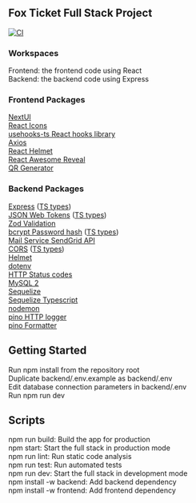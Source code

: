 ## Fox Ticket Full Stack Project

[![CI](https://github.com/attila-huszar/fox-ticket-react/actions/workflows/ci.yml/badge.svg)](https://github.com/attila-huszar/fox-ticket-react/actions/workflows/ci.yml)

### Workspaces

Frontend: the frontend code using React  
Backend: the backend code using Express

### Frontend Packages

[NextUI](https://nextui.org/docs/guide/getting-started)  
[React Icons](https://react-icons.github.io/react-icons)  
[usehooks-ts React hooks library](https://usehooks-ts.com/)  
[Axios](https://www.npmjs.com/package/axios)  
[React Helmet](https://www.npmjs.com/package/react-helmet-async)  
[React Awesome Reveal](https://react-awesome-reveal.morello.dev/)  
[QR Generator](https://www.npmjs.com/package/react-qr-code)

### Backend Packages

[Express](https://www.npmjs.com/package/express) ([TS types](https://www.npmjs.com/package/@types/express))  
[JSON Web Tokens](https://www.npmjs.com/package/jsonwebtoken) ([TS types](https://www.npmjs.com/package/@types/jsonwebtoken))  
[Zod Validation](https://www.npmjs.com/package/zod)  
[bcrypt Password hash](https://www.npmjs.com/package/bcrypt) ([TS types](https://www.npmjs.com/package/@types/bcrypt))  
[Mail Service SendGrid API](https://www.npmjs.com/package/@sendgrid/mail)  
[CORS](https://www.npmjs.com/package/cors) ([TS types](https://www.npmjs.com/package/@types/cors))  
[Helmet](https://www.npmjs.com/package/helmet)  
[dotenv](https://www.npmjs.com/package/dotenv)  
[HTTP Status codes](https://www.npmjs.com/package/http-status)  
[MySQL 2](https://www.npmjs.com/package/mysql2)  
[Sequelize](https://www.npmjs.com/package/sequelize)  
[Sequelize Typescript](https://www.npmjs.com/package/sequelize-typescript)  
[nodemon](https://www.npmjs.com/package/nodemon)  
[pino HTTP logger](https://www.npmjs.com/package/pino-http)  
[pino Formatter](https://www.npmjs.com/package/pino-pretty)

## Getting Started

Run npm install from the repository root  
Duplicate backend/.env.example as backend/.env  
Edit database connection parameters in backend/.env  
Run npm run dev

## Scripts

npm run build: Build the app for production  
npm start: Start the full stack in production mode  
npm run lint: Run static code analysis  
npm run test: Run automated tests  
npm run dev: Start the full stack in development mode  
npm install <pkg> -w backend: Add backend dependency  
npm install <pkg> -w frontend: Add frontend dependency

